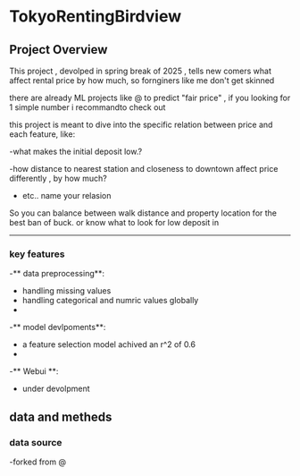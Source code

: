 # TokyoRentingBirdview


## Project Overview

This project , devolped in spring break of 2025 , tells new comers what affect rental price by how much, so fornginers like me don't get skinned

there are already ML projects like @ to predict "fair price" , if you looking for 1 simple number i recommandto check out

this project is meant to dive into the specific relation between price and  each feature, like:

-what makes the initial deposit low.?

-how distance to nearest station and closeness to downtown affect price differently , by how much?

- etc.. name your relasion

So you can balance between walk distance and property location for the best ban of buck. or know what to look for low deposit in 



---

### key features
-**  data preprocessing**:
 - handling missing values
 - handling categorical and numric values globally
 - 
-** model devlpoments**:
 - a feature selection model achived an r^2 of 0.6
 - 
-** Webui **:
 - under devolpment 




## data and metheds

### data source

-forked from @




